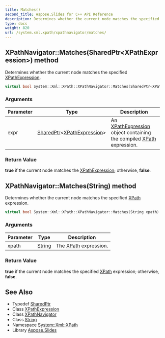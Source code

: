 ```yaml
---
title: Matches()
second_title: Aspose.Slides for C++ API Reference
description: Determines whether the current node matches the specified XPathExpression.
type: docs
weight: 820
url: /system.xml.xpath/xpathnavigator/matches/
---
```

## XPathNavigator::Matches(SharedPtr\<XPathExpression\>) method


Determines whether the current node matches the specified [XPathExpression](../../xpathexpression/).

```cpp
virtual bool System::Xml::XPath::XPathNavigator::Matches(SharedPtr<XPathExpression> expr)
```


### Arguments

| Parameter | Type | Description |
| --- | --- | --- |
| expr | [SharedPtr](../../../system/sharedptr/)\<[XPathExpression](../../xpathexpression/)\> | An [XPathExpression](../../xpathexpression/) object containing the compiled [XPath](../../) expression. |

### Return Value

**true** if the current node matches the [XPathExpression](../../xpathexpression/); otherwise, **false**.

## XPathNavigator::Matches(String) method


Determines whether the current node matches the specified [XPath](../../) expression.

```cpp
virtual bool System::Xml::XPath::XPathNavigator::Matches(String xpath)
```


### Arguments

| Parameter | Type | Description |
| --- | --- | --- |
| xpath | [String](../../../system/string/) | The [XPath](../../) expression. |

### Return Value

**true** if the current node matches the specified [XPath](../../) expression; otherwise, **false**.

## See Also

* Typedef [SharedPtr](../../../system/sharedptr/)
* Class [XPathExpression](../../xpathexpression/)
* Class [XPathNavigator](../)
* Class [String](../../../system/string/)
* Namespace [System::Xml::XPath](../../)
* Library [Aspose.Slides](../../../)
